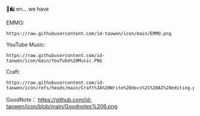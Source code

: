 🛒🛍️ en... we have

EMMO:

    https://raw.githubusercontent.com/id-taowen/icon/main/EMMO.png

YouTube Music:

    https://raw.githubusercontent.com/id-taowen/icon/main/YouTube%20Music.PNG

Craft:

    https://raw.githubusercontent.com/id-taowen/icon/refs/heads/main/Craft%3A%20Write%20docs%2C%20AI%20editing.png

GoodNote：
    https://github.com/id-taowen/icon/blob/main/Goodnotes%206.png
